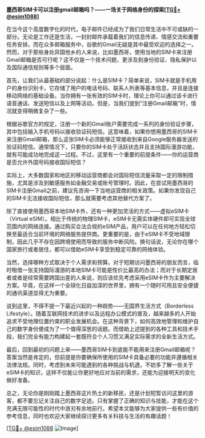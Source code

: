 **墨西哥SIM卡可以注册gmail邮箱吗？——一场关于网络身份的探索[[TG💪+ @esim1088](https://t.me/s/esim1088)]**

在当今这个高度数字化的时代，电子邮件已经成为了我们日常生活中不可或缺的一部分。无论是工作还是生活，一封封邮件承载着我们的信息传递、情感交流和重要任务安排。而在众多邮箱服务中，谷歌的Gmail无疑是其中最受欢迎的选择之一。然而，对于那些身处异国他乡的人来说，比如墨西哥，使用当地的SIM卡来注册Gmail邮箱是否可行呢？这不仅是一个技术问题，更涉及到身份验证、隐私保护以及国际通信规则等多个层面。

首先，让我们从最基础的部分说起：什么是SIM卡？简单来说，SIM卡就是手机用户的身份识别卡，它存储了用户的电话号码、联系人列表等基本信息，并且是连接移动网络的基础设备。当你拥有一张有效的SIM卡时，理论上你可以通过该卡进行语音通话、发送短信以及上网等活动。但是，当我们提到“注册Gmail邮箱”时，情况就变得稍微复杂了一些。

根据谷歌官方的规定，注册一个新的Gmail账户需要完成一系列的身份验证步骤，其中包括输入手机号码以接收验证码短信。这意味着，如果你想用墨西哥的SIM卡来注册Gmail邮箱，那么这张SIM卡必须能够正常接收到来自Google服务器发送的验证码短信。通常情况下，只要你的SIM卡处于活跃状态并且支持国际漫游功能，就有可能成功地完成这一过程。不过，这里有一个重要的前提条件——你的运营商是否允许外国号码接收国际短信？

实际上，大多数国家和地区的移动运营商都会对国际短信流量采取一定的限制措施，尤其是涉及到敏感服务如金融交易或账号管理时。因此，在尝试用墨西哥的SIM卡注册Gmail之前，建议先咨询一下当地运营商的相关政策。如果你发现自己的SIM卡无法接收国际短信，那么就需要考虑其他替代方案了。

除了直接使用墨西哥本地SIM卡外，还有一种更加灵活的方式——虚拟eSIM卡（Virtual eSIM）。相比于传统的物理SIM卡，eSIM卡无需实体硬件即可实现全球范围内的网络连接。通过购买合法合规的eSIM产品，用户可以在任何地方轻松切换至最适合当前环境的网络服务提供商。更重要的是，由于eSIM卡不受地域限制，因此几乎不存在因跨境使用而导致的服务中断风险。换句话说，无论你在哪个国家旅行或者居住，都可以借助eSIM卡享受到稳定可靠的网络体验。

当然，选择哪种方式取决于个人需求和预算。对于短期访问墨西哥的朋友而言，临时租借一张支持国际漫游的本地SIM卡可能是性价比最高的办法；而对于长期定居者或者是经常需要跨国出差的人来说，则应该优先考虑采用eSIM卡作为主要解决方案。毕竟，在这样一个全球化日益加深的世界里，拥有一个随时可用且安全便捷的通讯渠道显得尤为重要。

说到这里，不得不提一下最近兴起的一种趋势——无国界生活方式（Borderless Lifestyle）。随着互联网技术的进步以及远程办公模式的普及，越来越多的人开始追求不受地理位置约束的职业发展机会。在这种背景下，如何高效地管理和维护自己的数字身份便成为了一个值得深思的话题。而借助上述提到的各种工具和技术手段，我们完全有能力构建起一套既符合个人习惯又满足实际需求的全新生活方式。

最后，回到最初的问题上来——墨西哥SIM卡到底能不能用来注册Gmail邮箱呢？答案当然是肯定的，但前提是你要确保所使用的SIM卡具备必要的功能并遵循相关法律法规。同时，考虑到未来可能遇到的各种挑战与机遇，不妨多了解一些关于eSIM卡的知识，这样不仅能让你更好地应对当前的需求，还能为迎接明天的变化做好准备。

总之，无论你是刚刚踏上墨西哥这片热土的新移民，还是计划短暂访问这里的游客，都不要忘记关注自己的数字足迹。只有掌握了正确的知识与技能，才能在这个充满无限可能性的时代中游刃有余地前行。希望本文能够为大家提供一些有价值的参考信息，同时也欢迎大家继续探讨更多有关科技与生活的有趣话题！

[[TG💪+ @esim1088](https://t.me/s/esim1088) ![Image](https://i.postimg.cc/4NQfJmqS/Snipaste-2025-05-13-00-14-12.png)]